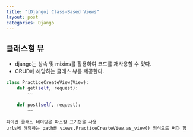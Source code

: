 ```yaml
---
title: "[Django] Class-Based Views"
layout: post
categories: Django
---
```


## 클래스형 뷰
- django는 상속 및 mixins를 활용하여 코드를 재사용할 수 있다.
- CRUD에 해당하는 클래스 뷰를 제공한다.

```python
class PracticeCreateView(View):
    def get(self, request):
        ~~
    
    def post(self, request):
        ~~
```
`파이썬 클래스 네이밍은 파스칼 표기법을 사용`<br/>
`urls에 해당하는 path를 views.PracticeCreateView.as_view() 형식으로 써야 함`